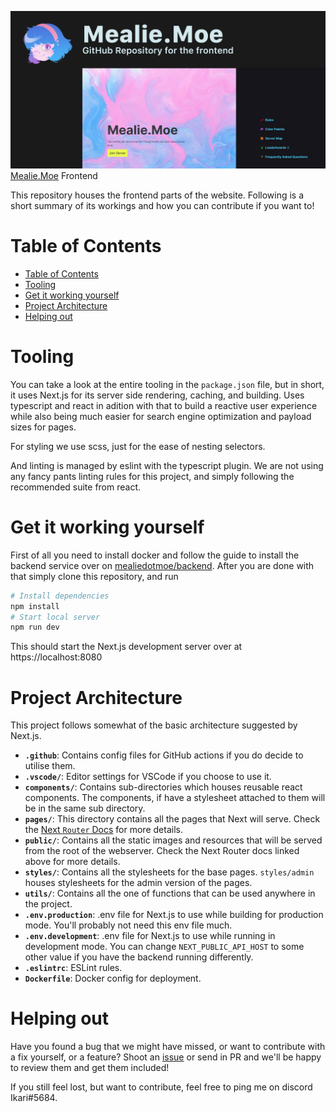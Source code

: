 ![banner](public/images/frontend%20github%20banner.png)
[Mealie.Moe](https://mealie.moe) Frontend

This repository houses the frontend parts of the website. Following is a short summary of
its workings and how you can contribute if you want to!

# Table of Contents
- [Table of Contents](#table-of-contents)
- [Tooling](#tooling)
- [Get it working yourself](#get-it-working-yourself)
- [Project Architecture](#project-architecture)
- [Helping out](#helping-out)

# Tooling
You can take a look at the entire tooling in the `package.json` file, but in short,
it uses Next.js for its server side rendering, caching, and building. Uses typescript
and react in adition with that to build a reactive user experience while also being
much easier for search engine optimization and payload sizes for pages.

For styling we use scss, just for the ease of nesting selectors.

And linting is managed by eslint with the typescript plugin. We are not using any fancy
pants linting rules for this project, and simply following the recommended suite from react.

# Get it working yourself
First of all you need to install docker and follow the guide to install the backend service over
on [mealiedotmoe/backend](https://gitbub.com/mealiedotmoe/backend).
After you are done with that simply clone this repository, and run
```sh
# Install dependencies
npm install
# Start local server
npm run dev
```
This should start the Next.js development server over at https://localhost:8080

# Project Architecture
This project follows somewhat of the basic architecture suggested by Next.js.

- **`.github`**: Contains config files for GitHub actions if you do decide to utilise them.
- **`.vscode/`**: Editor settings for VSCode if you choose to use it.
- **`components/`**: Contains sub-directories which houses reusable react components. The components,
if have a stylesheet attached to them will be in the same sub directory.
- **`pages/`**: This directory contains all the pages that Next will serve. Check the
[Next `Router` Docs](https://nextjs.org/docs/routing/introduction) for more details.
- **`public/`**: Contains all the static images and resources that will be served from the root of
the webserver. Check the Next Router docs linked above for more details.
- **`styles/`**: Contains all the stylesheets for the base pages. `styles/admin` houses stylesheets
for the admin version of the pages.
- **`utils/`**: Contains all the one of functions that can be used anywhere in the project.
- **`.env.production`**: .env file for Next.js to use while building for production mode. You'll
probably not need this env file much.
- **`.env.development`**: .env file for Next.js to use while running in development mode. You can
change `NEXT_PUBLIC_API_HOST` to some other value if you have the backend running differently.
- **`.eslintrc`**: ESLint rules.
- **`Dockerfile`**: Docker config for deployment.

# Helping out
Have you found a bug that we might have missed, or want to contribute with a fix yourself, or a feature?
Shoot an [issue](https://github.com/mealiedotmoe/frontend/issues/new) or send in PR and we'll be happy to review them and get them included!

If you still feel lost, but want to contribute, feel free to ping me on discord Ikari#5684.